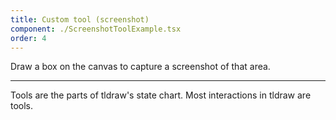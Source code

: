 ```yaml
---
title: Custom tool (screenshot)
component: ./ScreenshotToolExample.tsx
order: 4
---
```


Draw a box on the canvas to capture a screenshot of that area.

---

Tools are the parts of tldraw's state chart. Most interactions in tldraw are tools.

